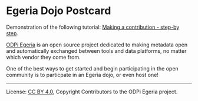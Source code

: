 <!-- SPDX-License-Identifier: CC-BY-4.0 -->
<!-- Copyright Contributors to the ODPi Egeria project 2020. -->

# Egeria Dojo Postcard

Demonstration of the following tutorial:
[Making a contribution - step-by step](../egeria-dojo/egeria-dojo-day-2-3-contribution-to-egeria.md).

[ODPi Egeria](https://egeria.odpi.org/) is an open source project dedicated to making metadata open and automatically exchanged between tools and data platforms, no matter which vendor they come from.

One of the best ways to get started and begin participating in the open community is to particpate in an Egeria dojo, or even host one!

----
License: [CC BY 4.0](https://creativecommons.org/licenses/by/4.0/),
Copyright Contributors to the ODPi Egeria project.
